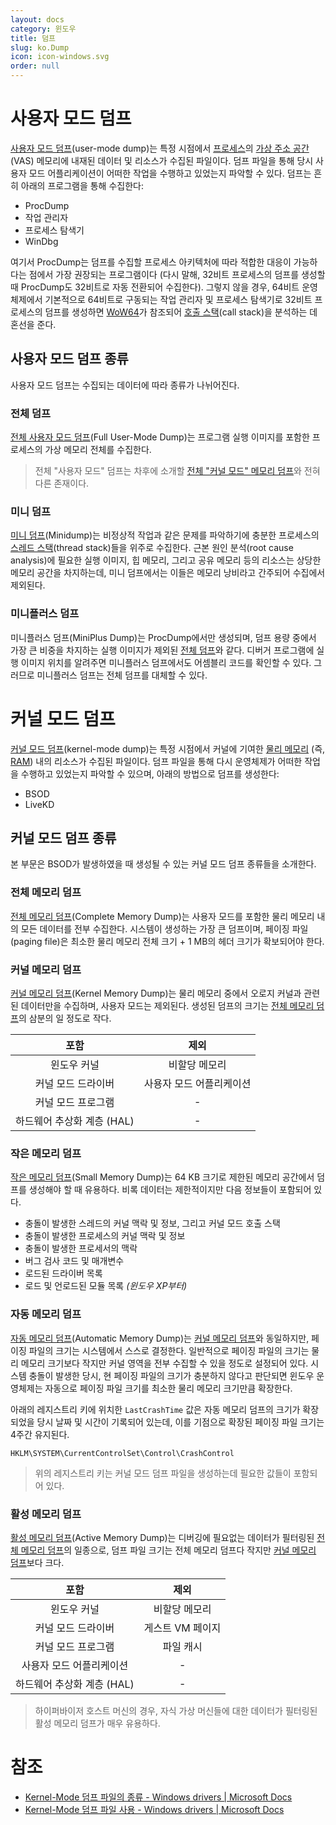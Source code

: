 ```yaml
---
layout: docs
category: 윈도우
title: 덤프
slug: ko.Dump
icon: icon-windows.svg
order: null
---
```

# 사용자 모드 덤프
[사용자 모드 덤프](https://docs.microsoft.com/ko-kr/windows-hardware/drivers/debugger/user-mode-dump-files)(user-mode dump)는 특정 시점에서 [프로세스](ko.Process)의 [가상 주소 공간](ko.Memory#가상-주소-공간) (VAS) 메모리에 내재된 데이터 및 리소스가 수집된 파일이다. 덤프 파일을 통해 당시 사용자 모드 어플리케이션이 어떠한 작업을 수행하고 있었는지 파악할 수 있다. 덤프는 흔히 아래의 프로그램을 통해 수집한다:

* ProcDump
* 작업 관리자
* 프로세스 탐색기
* WinDbg

여기서 ProcDump는 덤프를 수집할 프로세스 아키텍처에 따라 적합한 대응이 가능하다는 점에서 가장 권장되는 프로그램이다 (다시 말해, 32비트 프로세스의 덤프를 생성할 때 ProcDump도 32비트로 자동 전환되어 수집한다). 그렇지 않을 경우, 64비트 운영체제에서 기본적으로 64비트로 구동되는 작업 관리자 및 프로세스 탐색기로 32비트 프로세스의 덤프를 생성하면 [WoW64](https://ko.wikipedia.org/wiki/WOW64)가 참조되어 [호출 스택](https://ko.wikipedia.org/wiki/콜_스택)(call stack)을 분석하는 데 혼선을 준다.

## 사용자 모드 덤프 종류
사용자 모드 덤프는 수집되는 데이터에 따라 종류가 나뉘어진다.

### 전체 덤프
[전체 사용자 모드 덤프](https://docs.microsoft.com/ko-kr/windows-hardware/drivers/debugger/user-mode-dump-files#full)(Full User-Mode Dump)는 프로그램 실행 이미지를 포함한 프로세스의 가상 메모리 전체를 수집한다.

> 전체 "사용자 모드" 덤프는 차후에 소개할 [전체 "커널 모드" 메모리 덤프](#complete-memory-dump)와 전혀 다른 존재이다.

### 미니 덤프
[미니 덤프](https://docs.microsoft.com/ko-kr/windows-hardware/drivers/debugger/user-mode-dump-files#minidumps)(Minidump)는 비정상적 작업과 같은 문제를 파악하기에 충분한 프로세스의 [스레드 스택](ko.Process#스레드)(thread stack)들을 위주로 수집한다. 근본 원인 분석(root cause analysis)에 필요한 실행 이미지, 힙 메모리, 그리고 공유 메모리 등의 리소스는 상당한 메모리 공간을 차지하는데, 미니 덤프에서는 이들은 메모리 낭비라고 간주되어 수집에서 제외된다.

### 미니플러스 덤프
미니플러스 덤프(MiniPlus Dump)는 ProcDump에서만 생성되며, 덤프 용량 중에서 가장 큰 비중을 차지하는 실행 이미지가 제외된 [전체 덤프](#full-dump)와 같다. 디버거 프로그램에 실행 이미지 위치를 알려주면 미니플러스 덤프에서도 어셈블리 코드를 확인할 수 있다. 그러므로 미니플러스 덤프는 전체 덤프를 대체할 수 있다.

# 커널 모드 덤프
[커널 모드 덤프](https://docs.microsoft.com/ko-kr/windows-hardware/drivers/debugger/kernel-mode-dump-files)(kernel-mode dump)는 특정 시점에서 커널에 기여한 [물리 메모리](https://en.wikipedia.org/wiki/Computer_memory) (즉, [RAM](https://en.wikipedia.org/wiki/Random-access_memory)) 내의 리소스가 수집된 파일이다. 덤프 파일을 통해 다시 운영체제가 어떠한 작업을 수행하고 있었는지 파악할 수 있으며, 아래의 방법으로 덤프를 생성한다:

* BSOD
* LiveKD

## 커널 모드 덤프 종류
본 부문은 BSOD가 발생하였을 때 생성될 수 있는 커널 모드 덤프 종류들을 소개한다.

### 전체 메모리 덤프
[전체 메모리 덤프](https://docs.microsoft.com/ko-kr/windows-hardware/drivers/debugger/complete-memory-dump)(Complete Memory Dump)는 사용자 모드를 포함한 물리 메모리 내의 모든 데이터를 전부 수집한다. 시스템이 생성하는 가장 큰 덤프이며, 페이징 파일(paging file)은 최소한 물리 메모리 전체 크기 + 1 MB의 헤더 크기가 확보되어야 한다.

### 커널 메모리 덤프
[커널 메모리 덤프](https://docs.microsoft.com/ko-kr/windows-hardware/drivers/debugger/kernel-memory-dump)(Kernel Memory Dump)는 물리 메모리 중에서 오로지 커널과 관련된 데이터만을 수집하며, 사용자 모드는 제외된다. 생성된 덤프의 크기는 [전체 메모리 덤프](#complete-memory-dump)의 삼분의 일 정도로 작다.

| 포함                         | 제외              |
|:--------------------------------:|:---------------------:|
| 윈도우 커널                   | 비할당 메모리    |
| 커널 모드 드라이버               | 사용자 모드 어플리케이션 |
| 커널 모드 프로그램              | -                     |
| 하드웨어 추상화 계층 (HAL) | -                     |

### 작은 메모리 덤프
[작은 메모리 덤프](https://docs.microsoft.com/ko-kr/windows-hardware/drivers/debugger/small-memory-dump)(Small Memory Dump)는 64 KB 크기로 제한된 메모리 공간에서 덤프를 생성해야 할 때 유용하다. 비록 데이터는 제한적이지만 다음 정보들이 포함되어 있다.

* 충돌이 발생한 스레드의 커널 맥락 및 정보, 그리고 커널 모드 호출 스택
* 충돌이 발생한 프로세스의 커널 맥락 및 정보
* 충돌이 발생한 프로세서의 맥락
* 버그 검사 코드 및 매개변수
* 로드된 드라이버 목록
* 로드 및 언로드된 모듈 목록 *(윈도우 XP부터)*

### 자동 메모리 덤프
[자동 메모리 덤프](https://docs.microsoft.com/ko-kr/windows-hardware/drivers/debugger/automatic-memory-dump)(Automatic Memory Dump)는 [커널 메모리 덤프](#kernel-memory-dump)와 동일하지만, 페이징 파일의 크기는 시스템에서 스스로 결정한다. 일반적으로 페이징 파일의 크기는 물리 메모리 크기보다 작지만 커널 영역을 전부 수집할 수 있을 정도로 설정되어 있다. 시스템 충돌이 발생한 당시, 현 페이징 파일의 크기가 충분하지 않다고 판단되면 윈도우 운영체제는 자동으로 페이징 파일 크기를 최소한 물리 메모리 크기만큼 확장한다.

아래의 레지스트리 키에 위치한 `LastCrashTime` 값은 자동 메모리 덤프의 크기가 확장되었을 당시 날짜 및 시간이 기록되어 있는데, 이를 기점으로 확장된 페이징 파일 크기는 4주간 유지된다.

```
HKLM\SYSTEM\CurrentControlSet\Control\CrashControl
```

> 위의 레지스트리 키는 커널 모드 덤프 파일을 생성하는데 필요한 값들이 포함되어 있다.

### 활성 메모리 덤프
[활성 메모리 덤프](https://docs.microsoft.com/ko-kr/windows-hardware/drivers/debugger/active-memory-dump)(Active Memory Dump)는 디버깅에 필요없는 데이터가 필터링된 [전체 메모리 덤프](#complete-memory-dump)의 일종으로, 덤프 파일 크기는 전체 메모리 덤프다 작지만 [커널 메모리 덤프](#kernel-memory-dump)보다 크다.

| 포함                         | 제외            |
|:--------------------------------:|:------------------:|
| 윈도우 커널                   | 비할당 메모리 |
| 커널 모드 드라이버               | 게스트 VM 페이지     |
| 커널 모드 프로그램              | 파일 캐시         |
| 사용자 모드 어플리케이션           | -                  |
| 하드웨어 추상화 계층 (HAL) | -                  |

> 하이퍼바이저 호스트 머신의 경우, 자식 가상 머신들에 대한 데이터가 필터링된 활성 메모리 덤프가 매우 유용하다.

# 참조
* [Kernel-Mode 덤프 파일의 종류 - Windows drivers &#124; Microsoft Docs](https://docs.microsoft.com/en-us/windows-hardware/drivers/debugger/varieties-of-kernel-mode-dump-files)
* [Kernel-Mode 덤프 파일 사용 - Windows drivers &#124; Microsoft Docs](https://docs.microsoft.com/en-us/windows-hardware/drivers/debugger/enabling-a-kernel-mode-dump-file)
